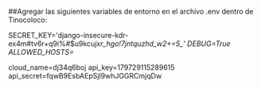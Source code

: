 ##Agregar las siguientes variables de entorno en el archivo .env dentro de Tinocoloco:

SECRET_KEY='django-insecure-kdr-ex4m#tv6r+q9i%#$u9kc*ujxr_hgo!7jntquzhd_w2+=5_'
DEBUG=True
ALLOWED_HOSTS=*

cloud_name=dj34q6boj
api_key=179729115289615
api_secret=fqwB9EsbAEpSjl9whJGGRCmjqDw